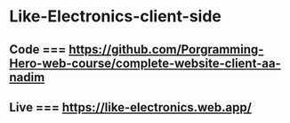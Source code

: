 # Like-Electronics-client-side

## Code === https://github.com/Porgramming-Hero-web-course/complete-website-client-aa-nadim

## Live === https://like-electronics.web.app/
